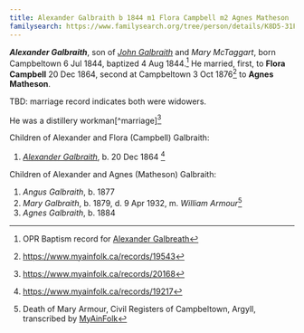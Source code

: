 ```yaml
---
title: Alexander Galbraith b 1844 m1 Flora Campbell m2 Agnes Matheson
familysearch: https://www.familysearch.org/tree/person/details/K8D5-31F
---
```

***Alexander Galbraith***, son of *[John Galbraith](galbreath-john-1815.md)* and *Mary McTaggart*, born Campbeltown 6 Jul 1844, baptized 4 Aug 1844.[^birth] He married, first, to **Flora Campbell** 20 Dec 1864, second at Campbeltown 3 Oct 1876[^marriage2] to **Agnes Matheson**.

TBD: marriage record indicates both were widowers.

He was a distillery workman[^marriage][^mary-marriage]

Children of Alexander and Flora (Campbell) Galbraith:

1. *[Alexander Galbraith](galbraith-alexander-1864.md)*, b. 20 Dec 1864 [^alexander-birth]

Children of Alexander and Agnes (Matheson) Galbraith:

1. *Angus Galbraith*, b. 1877
2. *Mary Galbraith*, b. 1879, d. 9 Apr 1932, m. *William Armour*[^mary-death]
3. *Agnes Galbraith*, b. 1884

[^birth]: OPR Baptism record for [Alexander Galbreath](/sources/opr-campbeltown-births.md#1844-08-04-alexander-galbreath)

[^alexander-birth]: https://www.myainfolk.ca/records/19217

[^marriage2]: https://www.myainfolk.ca/records/19543

[^mary-marriage]: https://www.myainfolk.ca/records/20168

[^mary-death]: Death of Mary Armour, Civil Registers of Campbeltown, Argyll, transcribed by [MyAinFolk](https://www.myainfolk.ca/records/17978)
